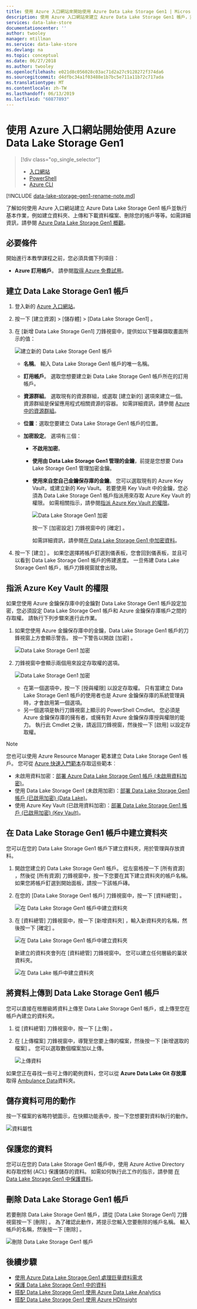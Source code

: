 ```yaml
---
title: 使用 Azure 入口網站來開始使用 Azure Data Lake Storage Gen1 | Microsoft Docs
description: 使用 Azure 入口網站來建立 Azure Data Lake Storage Gen1 帳戶，並在 Data Lake Storage Gen1 帳戶中執行基本作業。
services: data-lake-store
documentationcenter: ''
author: twooley
manager: mtillman
ms.service: data-lake-store
ms.devlang: na
ms.topic: conceptual
ms.date: 06/27/2018
ms.author: twooley
ms.openlocfilehash: e021d8c056028c03ac71d2a27c9128272f374da6
ms.sourcegitcommit: d4dfbc34a1f03488e1b7bc5e711a11b72c717ada
ms.translationtype: MT
ms.contentlocale: zh-TW
ms.lasthandoff: 06/13/2019
ms.locfileid: "60877893"
---
```

# <a name="get-started-with-azure-data-lake-storage-gen1-using-the-azure-portal"></a>使用 Azure 入口網站開始使用 Azure Data Lake Storage Gen1

> [!div class="op_single_selector"]
> * [入口網站](data-lake-store-get-started-portal.md)
> * [PowerShell](data-lake-store-get-started-powershell.md)
> * [Azure CLI](data-lake-store-get-started-cli-2.0.md)
>
> 

[!INCLUDE [data-lake-storage-gen1-rename-note.md](../../includes/data-lake-storage-gen1-rename-note.md)]

了解如何使用 Azure 入口網站建立 Azure Data Lake Storage Gen1 帳戶並執行基本作業，例如建立資料夾、上傳和下載資料檔案、刪除您的帳戶等等。如需詳細資訊，請參閱 [Azure Data Lake Storage Gen1 概觀](data-lake-store-overview.md)。

## <a name="prerequisites"></a>必要條件
開始進行本教學課程之前，您必須具備下列項目：

* **Azure 訂用帳戶**。 請參閱[取得 Azure 免費試用](https://azure.microsoft.com/pricing/free-trial/)。

## <a name="create-a-data-lake-storage-gen1-account"></a>建立 Data Lake Storage Gen1 帳戶

1. 登入新的 [Azure 入口網站](https://portal.azure.com)。
2. 按一下 [建立資源] > [儲存體] > [Data Lake Storage Gen1]  。
3. 在 [新增 Data Lake Storage Gen1]  刀鋒視窗中，提供如以下螢幕擷取畫面所示的值：
   
    ![建立新的 Data Lake Storage Gen1 帳戶](./media/data-lake-store-get-started-portal/ADL.Create.New.Account.png "建立新的 Data Lake Storage Gen1 帳戶")
   
   * **名稱**。 輸入 Data Lake Storage Gen1 帳戶的唯一名稱。
   * **訂用帳戶**。 選取您想要建立新 Data Lake Storage Gen1 帳戶所在的訂用帳戶。
   * **資源群組**。 選取現有的資源群組，或選取 [建立新的]  選項來建立一個。 資源群組是保留應用程式相關資源的容器。 如需詳細資訊，請參閱 [Azure 中的資源群組](../azure-resource-manager/resource-group-overview.md#resource-groups)。
   * **位置**：選取您要建立 Data Lake Storage Gen1 帳戶的位置。
   * **加密設定**。 選項有三個：
     
     * **不啟用加密**。
     * **使用由 Data Lake Storage Gen1 管理的金鑰**，前提是您想要 Data Lake Storage Gen1 管理加密金鑰。
     * **使用來自您自己金鑰保存庫的金鑰**。 您可以選取現有的 Azure Key Vault，或建立新的 Key Vault。 若要使用 Key Vault 中的金鑰，您必須為 Data Lake Storage Gen1 帳戶指派用來存取 Azure Key Vault 的權限。 如需相關指示，請參閱[指派 Azure Key Vault 的權限](#assign-permissions-to-azure-key-vault)。
       
        ![Data Lake Storage Gen1 加密](./media/data-lake-store-get-started-portal/adls-encryption-2.png "Data Lake Storage Gen1 加密")
       
        按一下 [加密設定]  刀鋒視窗中的 [確定]  。

        如需詳細資訊，請參閱[在 Data Lake Storage Gen1 中加密資料](./data-lake-store-encryption.md)。

4. 按一下 [建立]  。 如果您選擇將帳戶釘選到儀表板，您會回到儀表板，並且可以看到 Data Lake Storage Gen1 帳戶的佈建進度。 一旦佈建 Data Lake Storage Gen1 帳戶，帳戶刀鋒視窗就會出現。

## <a name="assign-permissions-to-azure-key-vault"></a>指派 Azure Key Vault 的權限
如果您使用 Azure 金鑰保存庫中的金鑰對 Data Lake Storage Gen1 帳戶設定加密，您必須設定 Data Lake Storage Gen1 帳戶和 Azure 金鑰保存庫帳戶之間的存取權。 請執行下列步驟來進行此作業。

1. 如果您使用 Azure 金鑰保存庫中的金鑰，Data Lake Storage Gen1 帳戶的刀鋒視窗上方會顯示警告。 按一下警告以開啟 [加密]  。
   
    ![Data Lake Storage Gen1 加密](./media/data-lake-store-get-started-portal/adls-encryption-3.png "Data Lake Storage Gen1 加密")
2. 刀鋒視窗中會顯示兩個用來設定存取權的選項。

    ![Data Lake Storage Gen1 加密](./media/data-lake-store-get-started-portal/adls-encryption-4.png "Data Lake Storage Gen1 加密")
   
   * 在第一個選項中，按一下 [授與權限]  以設定存取權。 只有當建立 Data Lake Storage Gen1 帳戶的使用者也是 Azure 金鑰保存庫的系統管理員時，才會啟用第一個選項。
   * 另一個選項是執行刀鋒視窗上顯示的 PowerShell Cmdlet。 您必須是 Azure 金鑰保存庫的擁有者，或擁有對 Azure 金鑰保存庫授與權限的能力。 執行此 Cmdlet 之後，請返回刀鋒視窗，然後按一下 [啟用]  以設定存取權。

> [!NOTE]
> 您也可以使用 Azure Resource Manager 範本建立 Data Lake Storage Gen1 帳戶。 您可從 [Azure 快速入門範本](https://azure.microsoft.com/resources/templates/?term=data+lake+store)存取這些範本︰
> - 未啟用資料加密：[部署 Azure Data Lake Storage Gen1 帳戶 (未啟用資料加密)](https://azure.microsoft.com/resources/templates/101-data-lake-store-no-encryption/)。
> - 使用 Data Lake Storage Gen1 (未啟用加密)：[部署 Data Lake Storage Gen1 帳戶 (已啟用加密) (Data Lake)](https://azure.microsoft.com/resources/templates/101-data-lake-store-encryption-adls/)。
> - 使用 Azure Key Vault (已啟用資料加密)：[部署 Data Lake Storage Gen1 帳戶 (已啟用加密) (Key Vault)](https://azure.microsoft.com/resources/templates/101-data-lake-store-encryption-key-vault/)。
> 
> 



## <a name="createfolder"></a>在 Data Lake Storage Gen1 帳戶中建立資料夾
您可以在您的 Data Lake Storage Gen1 帳戶下建立資料夾，用於管理與存放資料。

1. 開啟您建立的 Data Lake Storage Gen1 帳戶。 從左窗格按一下 [所有資源]  ，然後從 [所有資源] 刀鋒視窗中，按一下您要在其下建立資料夾的帳戶名稱。 如果您將帳戶釘選到開始面板，請按一下該帳戶磚。
2. 在您的 [Data Lake Storage Gen1 帳戶] 刀鋒視窗中，按一下 [資料總管]  。
   
    ![在 Data Lake Storage Gen1 帳戶中建立資料夾](./media/data-lake-store-get-started-portal/ADL.Create.Folder.png "在 Data Lake Storage Gen1 帳戶中建立資料夾")
3. 在 [資料總管] 刀鋒視窗中，按一下 [新增資料夾]  ，輸入新資料夾的名稱，然後按一下 [確定]  。
   
    ![在 Data Lake Storage Gen1 帳戶中建立資料夾](./media/data-lake-store-get-started-portal/ADL.Folder.Name.png "在 Data Lake Storage Gen1 帳戶中建立資料夾")
   
    新建立的資料夾會列在 [資料總管]  刀鋒視窗中。 您可以建立任何層級的巢狀資料夾。
   
    ![在 Data Lake 帳戶中建立資料夾](./media/data-lake-store-get-started-portal/ADL.New.Directory.png "在 Data Lake 帳戶中建立資料夾")

## <a name="uploaddata"></a>將資料上傳到 Data Lake Storage Gen1 帳戶
您可以直接在根層級將資料上傳至 Data Lake Storage Gen1 帳戶，或上傳至您在帳戶內建立的資料夾。 

1. 從 [資料總管]  刀鋒視窗中，按一下 [上傳]  。 
2. 在 [上傳檔案]  刀鋒視窗中，導覽至您要上傳的檔案，然後按一下 [新增選取的檔案]  。 您可以選取數個檔案加以上傳。

    ![上傳資料](./media/data-lake-store-get-started-portal/ADL.New.Upload.File.png "上傳資料")

如果您正在尋找一些可上傳的範例資料，您可以從 **Azure Data Lake Git 存放庫** 取得 [Ambulance Data](https://github.com/MicrosoftBigData/usql/tree/master/Examples/Samples/Data/AmbulanceData)資料夾。

## <a name="properties"></a>儲存資料可用的動作
按一下檔案的省略符號圖示，在快顯功能表中，按一下您想要對資料執行的動作。

![資料屬性](./media/data-lake-store-get-started-portal/ADL.File.Properties.png "資料屬性") 

## <a name="secure-your-data"></a>保護您的資料
您可以在您的 Data Lake Storage Gen1 帳戶中，使用 Azure Active Directory 和存取控制 (ACL) 保護儲存的資料。 如需如何執行此工作的指示，請參閱 [在 Data Lake Storage Gen1 中保護資料](data-lake-store-secure-data.md)。

## <a name="delete-a-data-lake-storage-gen1-account"></a>刪除 Data Lake Storage Gen1 帳戶
若要刪除 Data Lake Storage Gen1 帳戶，請從 [Data Lake Storage Gen1] 刀鋒視窗按一下 [刪除]  。 為了確認此動作，將提示您輸入您要刪除的帳戶名稱。 輸入帳戶的名稱，然後按一下 [刪除]  。

![刪除 Data Lake Storage Gen1 帳戶](./media/data-lake-store-get-started-portal/ADL.Delete.Account.png "刪除 Data Lake 帳戶")

## <a name="next-steps"></a>後續步驟
* [使用 Azure Data Lake Storage Gen1 處理巨量資料需求](data-lake-store-data-scenarios.md) 
* [保護 Data Lake Storage Gen1 中的資料](data-lake-store-secure-data.md)
* [搭配 Data Lake Storage Gen1 使用 Azure Data Lake Analytics](../data-lake-analytics/data-lake-analytics-get-started-portal.md)
* [搭配 Data Lake Storage Gen1 使用 Azure HDInsight](data-lake-store-hdinsight-hadoop-use-portal.md)

